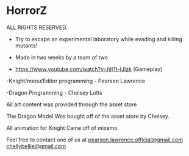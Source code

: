 # HorrorZ

ALL RIGHTS RESERVED.

- Try to escape an experimental laboratory while evading and killing mutants!

- Made in two weeks by a team of two

- https://www.youtube.com/watch?v=hIlTt-IJIzk (Gameplay)

-Knight/menu/Editor programming - Pearson Lawrence

-Dragon Programming - Chelsey Lotts

All art content was provided through the asset store

The Dragon Model Was bought off of the asset store by Chelsey.

All animation for Knight Came off of mixamo


Feel free to contact one of us at pearson.lawrence.official@gmail.com chellybellie@gmail.com
